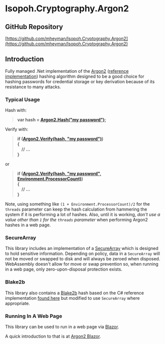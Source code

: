 # Isopoh.Cryptography.Argon2

## GitHub Repository

[https://github.com/mheyman/Isopoh.Cryptography.Argon2](https://github.com/mheyman/Isopoh.Cryptography.Argon2)

## Introduction

Fully managed .Net implementation of the
[Argon2](https://en.wikipedia.org/wiki/Argon2)
([reference implementation](https://github.com/P-H-C/phc-winner-argon2))
hashing algorithm designed to be a good choice for hashing passwords for
credential storage or key derivation because of its resistance to many attacks.

### Typical Usage

Hash with:

> **var hash = [Argon2.Hash("my password")](
api/Isopoh.Cryptography.Argon2.Argon2.html#Isopoh_Cryptography_Argon2_Argon2_Hash_System_String_System_Int32_System_Int32_System_Int32_Isopoh_Cryptography_Argon2_Argon2Type_System_Int32_Isopoh_Cryptography_SecureArray_SecureArrayCall_);**


Verify with:

> **if ([Argon2.Verify(hash, "my password")](
api/Isopoh.Cryptography.Argon2.Argon2.html#Isopoh_Cryptography_Argon2_Argon2_Verify_System_String_System_String_Isopoh_Cryptography_SecureArray_SecureArrayCall_))<br/>
> \{<br/>
> &nbsp;&nbsp;&nbsp;&nbsp;// ...<br/>
> }**<br/>

or

> **if ([Argon2.Verify(hash, "my password", Environment.ProcessorCount)](
api/Isopoh.Cryptography.Argon2.Argon2.html#Isopoh_Cryptography_Argon2_Argon2_Verify_System_String_System_String_System_Int32_Isopoh_Cryptography_SecureArray_SecureArrayCall_))<br/>
> \{<br/>
> &nbsp;&nbsp;&nbsp;&nbsp;// ...<br/>
> }**<br/>

Note, using something like `(1 + Environment.ProcessorCount)/2` for the
`threads` parameter can keep the hash calculation from hammering the system if
it is performing a lot of hashes. Also, until it is working, _don't use a
value other than `1` for the `threads` parameter_ when performing Argon2 hashes
in a web page.

### SecureArray

This library includes an implementation of a [SecureArray](api/Isopoh.Cryptography.SecureArray.SecureArray-1.html)
which is designed to hold sensitive information. Depending on policy, data
in a `SecureArray` will not be moved or swapped to disk and will always be
zeroed when disposed. WebAssembly doesn't allow for move or swap prevention
so, when running in a web page, only zero-upon-disposal protection exists.

### Blake2b

This library also contains a [Blake2b](api/Isopoh.Cryptography.Blake2b.Blake2B.html) hash based on the C# reference
implementation [found here](https://github.com/BLAKE2/BLAKE2) but modified to
use `SecureArray` where appropriate.

### Running In A Web Page

This library can be used to run in a web page via [Blazor](https://dotnet.microsoft.com/apps/aspnet/web-apps/blazor).

A quick introduction to that is at [Argon2 Blazor](articles/blazor.html).
